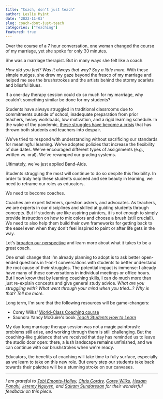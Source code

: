 ```yaml
---
title: "Coach, don't just teach"
author: Leslie Myint
date: '2022-11-03'
slug: coach-dont-just-teach
categories: ["Teaching"]
featured: true
---
```


Over the course of a 7 hour conversation, one woman changed the course of my marriage, yet she spoke for only 30 minutes.

She was a marriage therapist. But in many ways she felt like a coach.

*How did you feel? Was it always that way? Say a little more.* With these simple nudges, she drew my gaze beyond the fresco of my marriage and helped me see the brushstrokes and the artists behind the stormy scarlets and blissful blues.

If a one-day therapy session could do so much for my marriage, why couldn't something similar be done for my students?

Students have always struggled in traditional classrooms due to commitments outside of school, inadequate preparation from prior teachers, heavy workloads, low motivation, and a rigid learning schedule. In the wake of the pandemic, [these struggles have become a crisis](https://www.nytimes.com/2022/11/01/us/covid-college-students.html) that has thrown both students and teachers into despair.

We've tried to respond with understanding without sacrificing our standards for meaningful learning. We've adopted policies that increase the flexibility of due dates. We've encouraged different types of assignments (e.g., written vs. oral). We've revamped our grading systems.

Ultimately, we've just applied Band-Aids.

Students struggling the most will continue to do so despite this flexibility. In order to truly help these students succeed and see beauty in learning, we need to reframe our roles as educators.

We need to become coaches.

Coaches are expert listeners, question askers, and advocates. As teachers, we are experts in our disciplines and skilled at guiding students through concepts. But if students are like aspiring painters, it is not enough to simply provide instruction on how to mix colors and choose a brush (still crucial!). We need to also help them build their own frameworks for getting back to the easel even when they don't feel inspired to paint or after life gets in the way.

Let's [broaden our perspective](https://smile.amazon.com/Range-Generalists-Triumph-Specialized-World-ebook/dp/B07H1ZYWTM) and learn more about what it takes to be a great coach.

One small change that I'm already planning to adopt is to ask better open-ended questions in 1-on-1 conversations with students to better understand the root cause of their struggles. The potential impact is immense: I already have many of these conversations in individual meetings or office hours. But I now know that by learning coaching skills, I can do much more than just re-explain concepts and give general study advice. *What are you struggling with? What went through your mind when you tried...? Why is that? Tell me more.*

Long term, I'm sure that the following resources will be game-changers:

- Corey Wilks' [World-Class Coaching course](https://coreywilkspsyd.mykajabi.com/world-class-coaching)
- Saundra Yancy McGuire's book *[Teach Students How to Learn](https://smile.amazon.com/Teach-Students-How-Learn-Metacognition/dp/162036316X)*

My day-long marriage therapy session was not a magic paintbrush: problems still arise, and working through them is still challenging. But the coaching-like guidance that we received that day has reminded us to leave the studio door open: there, a lush landscape remains unfinished, and we can continue with our brushstrokes when we're ready.

Educators, the benefits of coaching will take time to fully surface, especially as we learn to take on this new role. But every step our students take back towards their palettes will be a stunning stroke on our canvases. 


---

*I am grateful to [Tobi Emonts-Holley](Tobisblog.uk), [Chris Cordry](chriscordry.com), [Corey Wilks](https://coreywilkspsyd.com/), [Hesam Panahi](https://hes.am/), [Jeremy Nguyen](https://twitter.com/RunGreatClasses), and [Sairam Sundaresan](https://www.artofsaience.com/) for their wonderful feedback on this piece.*

